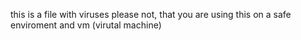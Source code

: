 this is a file with viruses please not, that you are using this on a safe enviroment and vm (virutal machine)

